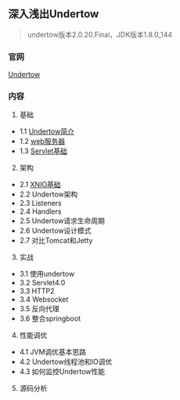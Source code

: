 ## 深入浅出Undertow
> undertow版本2.0.20.Final，JDK版本1.8.0_144

### 官网
[Undertow](http://undertow.io/)

### 内容
1. 基础
- 1.1 [Undertow简介](./1-基础/1.1-Undertow简介.md)
- 1.2 [web服务器](./1-基础/1.2-Web服务器.md)
- 1.3 [Servlet基础](./1-基础/1.3-Servlet基础.md)

2. 架构
- 2.1 [XNIO基础](./2-架构/2.1-XNIO基础.md)
- 2.2 Undertow架构
- 2.3 Listeners
- 2.4 Handlers
- 2.5 Undertow请求生命周期
- 2.6 Undertow设计模式
- 2.7 对比Tomcat和Jetty

3. 实战
- 3.1 使用undertow
- 3.2 Servlet4.0
- 3.3 HTTP2
- 3.4 Websocket
- 3.5 反向代理
- 3.6 整合springboot

4. 性能调优
- 4.1 JVM调优基本思路
- 4.2 Undertow线程池和IO调优
- 4.3 如何监控Undertow性能

5. 源码分析